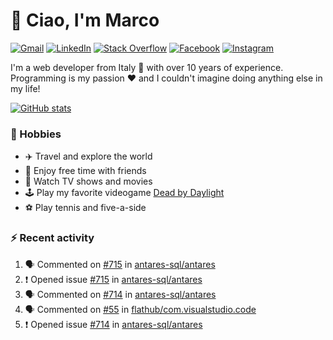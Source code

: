 # 👋 Ciao, I'm Marco

[![Gmail](https://img.shields.io/badge/Gmail-%23BB001B?style=flat-square&logo=gmail&logoColor=white)](mailto:gremo1982@gmail.com)
[![LinkedIn](https://img.shields.io/badge/LinkedIn-%230e76a8?style=flat-square&logo=linkedin)](https://www.linkedin.com/in/marco-polichetti)
[![Stack Overflow](https://img.shields.io/stackexchange/stackoverflow/r/220180?style=flat&logo=stackoverflow&label=Stack%20Overflow&color=%23F47F24)](https://stackoverflow.com/users/220180)
[![Facebook](https://img.shields.io/badge/-Facebook-%234267B2?style=flat-square&logo=facebook&logoColor=white)](https://www.facebook.com/marco.poliketti)
[![Instagram](https://img.shields.io/badge/-Instagram-%23C13584?style=flat-square&logo=instagram&logoColor=white)](https://www.instagram.com/marco.gremo)

I'm a web developer from Italy 🍕 with over 10 years of experience. Programming is my passion ❤️ and I couldn't imagine doing anything else in my life!

[![GitHub stats](https://github-readme-stats.vercel.app/api?username=gremo&show_icons=true&rank_icon=github&theme=transparent)](https://github.com/anuraghazra/github-readme-stats)

### 📅 Hobbies

- ✈️ Travel and explore the world
- 🍻 Enjoy free time with friends
- 🎥 Watch TV shows and movies
- 🕹️ Play my favorite videogame [Dead by Daylight](https://deadbydaylight.com)
- ⚽ Play tennis and five-a-side

### ⚡ Recent activity

<!--START_SECTION:activity-->
1. 🗣 Commented on [#715](https://github.com/antares-sql/antares/issues/715#issuecomment-1812129356) in [antares-sql/antares](https://github.com/antares-sql/antares)
2. ❗ Opened issue [#715](https://github.com/antares-sql/antares/issues/715) in [antares-sql/antares](https://github.com/antares-sql/antares)
3. 🗣 Commented on [#714](https://github.com/antares-sql/antares/issues/714#issuecomment-1807979934) in [antares-sql/antares](https://github.com/antares-sql/antares)
4. 🗣 Commented on [#55](https://github.com/flathub/com.visualstudio.code/issues/55#issuecomment-1807269887) in [flathub/com.visualstudio.code](https://github.com/flathub/com.visualstudio.code)
5. ❗ Opened issue [#714](https://github.com/antares-sql/antares/issues/714) in [antares-sql/antares](https://github.com/antares-sql/antares)
<!--END_SECTION:activity-->
